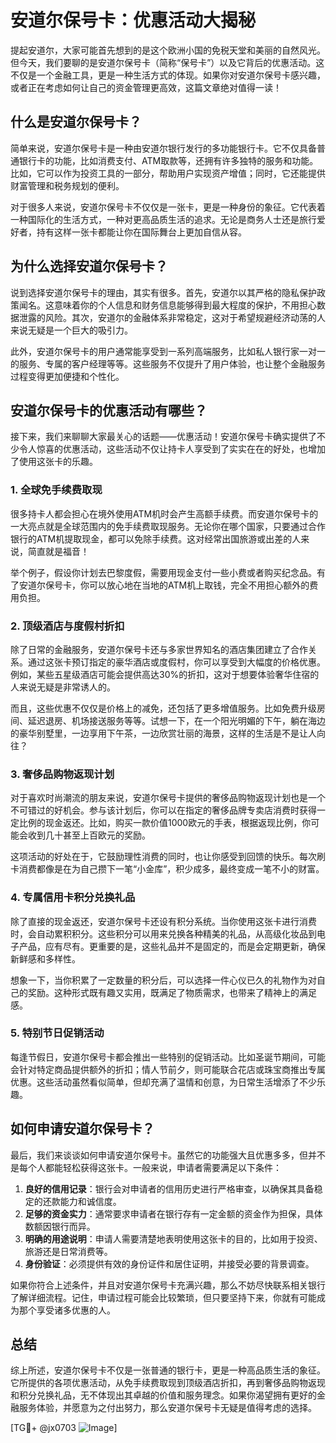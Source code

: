 # 安道尔保号卡：优惠活动大揭秘

提起安道尔，大家可能首先想到的是这个欧洲小国的免税天堂和美丽的自然风光。但今天，我们要聊的是安道尔保号卡（简称“保号卡”）以及它背后的优惠活动。这不仅是一个金融工具，更是一种生活方式的体现。如果你对安道尔保号卡感兴趣，或者正在考虑如何让自己的资金管理更高效，这篇文章绝对值得一读！

## 什么是安道尔保号卡？

简单来说，安道尔保号卡是一种由安道尔银行发行的多功能银行卡。它不仅具备普通银行卡的功能，比如消费支付、ATM取款等，还拥有许多独特的服务和功能。比如，它可以作为投资工具的一部分，帮助用户实现资产增值；同时，它还能提供财富管理和税务规划的便利。

对于很多人来说，安道尔保号卡不仅仅是一张卡，更是一种身份的象征。它代表着一种国际化的生活方式，一种对更高品质生活的追求。无论是商务人士还是旅行爱好者，持有这样一张卡都能让你在国际舞台上更加自信从容。

## 为什么选择安道尔保号卡？

说到选择安道尔保号卡的理由，其实有很多。首先，安道尔以其严格的隐私保护政策闻名。这意味着你的个人信息和财务信息能够得到最大程度的保护，不用担心数据泄露的风险。其次，安道尔的金融体系非常稳定，这对于希望规避经济动荡的人来说无疑是一个巨大的吸引力。

此外，安道尔保号卡的用户通常能享受到一系列高端服务，比如私人银行家一对一的服务、专属的客户经理等等。这些服务不仅提升了用户体验，也让整个金融服务过程变得更加便捷和个性化。

## 安道尔保号卡的优惠活动有哪些？

接下来，我们来聊聊大家最关心的话题——优惠活动！安道尔保号卡确实提供了不少令人惊喜的优惠活动，这些活动不仅让持卡人享受到了实实在在的好处，也增加了使用这张卡的乐趣。

### 1. **全球免手续费取现**

很多持卡人都会担心在境外使用ATM机时会产生高额手续费。而安道尔保号卡的一大亮点就是全球范围内的免手续费取现服务。无论你在哪个国家，只要通过合作银行的ATM机提取现金，都可以免除手续费。这对经常出国旅游或出差的人来说，简直就是福音！

举个例子，假设你计划去巴黎度假，需要用现金支付一些小费或者购买纪念品。有了安道尔保号卡，你可以放心地在当地的ATM机上取钱，完全不用担心额外的费用负担。

### 2. **顶级酒店与度假村折扣**

除了日常的金融服务，安道尔保号卡还与多家世界知名的酒店集团建立了合作关系。通过这张卡预订指定的豪华酒店或度假村，你可以享受到大幅度的价格优惠。例如，某些五星级酒店可能会提供高达30%的折扣，这对于想要体验奢华住宿的人来说无疑是非常诱人的。

而且，这些优惠不仅仅是价格上的减免，还包括了更多增值服务。比如免费升级房间、延迟退房、机场接送服务等等。试想一下，在一个阳光明媚的下午，躺在海边的豪华别墅里，一边享用下午茶，一边欣赏壮丽的海景，这样的生活是不是让人向往？

### 3. **奢侈品购物返现计划**

对于喜欢时尚潮流的朋友来说，安道尔保号卡提供的奢侈品购物返现计划也是一个不可错过的好机会。参与该计划后，你可以在指定的奢侈品牌专卖店消费时获得一定比例的现金返还。比如，购买一款价值1000欧元的手表，根据返现比例，你可能会收到几十甚至上百欧元的奖励。

这项活动的好处在于，它鼓励理性消费的同时，也让你感受到回馈的快乐。每次刷卡消费都像是在为自己攒下一笔“小金库”，积少成多，最终变成一笔不小的财富。

### 4. **专属信用卡积分兑换礼品**

除了直接的现金返还，安道尔保号卡还设有积分系统。当你使用这张卡进行消费时，会自动累积积分。这些积分可以用来兑换各种精美的礼品，从高级化妆品到电子产品，应有尽有。更重要的是，这些礼品并不是固定的，而是会定期更新，确保新鲜感和多样性。

想象一下，当你积累了一定数量的积分后，可以选择一件心仪已久的礼物作为对自己的奖励。这种形式既有趣又实用，既满足了物质需求，也带来了精神上的满足感。

### 5. **特别节日促销活动**

每逢节假日，安道尔保号卡都会推出一些特别的促销活动。比如圣诞节期间，可能会针对特定商品提供额外的折扣；情人节前夕，则可能联合花店或珠宝商推出专属优惠。这些活动虽然看似简单，但却充满了温情和创意，为日常生活增添了不少乐趣。

## 如何申请安道尔保号卡？

最后，我们来谈谈如何申请安道尔保号卡。虽然它的功能强大且优惠多多，但并不是每个人都能轻松获得这张卡。一般来说，申请者需要满足以下条件：

1. **良好的信用记录**：银行会对申请者的信用历史进行严格审查，以确保其具备稳定的还款能力和诚信度。
2. **足够的资金实力**：通常要求申请者在银行存有一定金额的资金作为担保，具体数额因银行而异。
3. **明确的用途说明**：申请人需要清楚地表明使用这张卡的目的，比如用于投资、旅游还是日常消费等。
4. **身份验证**：必须提供有效的身份证件和居住证明，并接受必要的背景调查。

如果你符合上述条件，并且对安道尔保号卡充满兴趣，那么不妨尽快联系相关银行了解详细流程。记住，申请过程可能会比较繁琐，但只要坚持下来，你就有可能成为那个享受诸多优惠的人。

## 总结

综上所述，安道尔保号卡不仅是一张普通的银行卡，更是一种高品质生活的象征。它所提供的各项优惠活动，从免手续费取现到顶级酒店折扣，再到奢侈品购物返现和积分兑换礼品，无不体现出其卓越的价值和服务理念。如果你渴望拥有更好的金融服务体验，并愿意为之付出努力，那么安道尔保号卡无疑是值得考虑的选择。

[TG💪+ @jx0703 ![Image](https://github.com/user-attachments/assets/dbca1d08-cadb-493c-b0ec-ad6f7a83f270)]